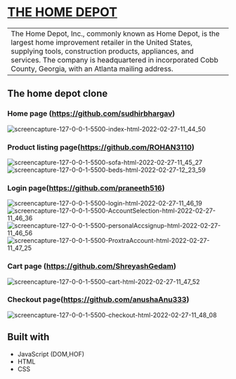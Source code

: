 # [THE HOME DEPOT](https://github.com/sudhirbhargav/Unit3_construct_week)
<table>
<tr>
<td>
The Home Depot, Inc., commonly known as Home Depot, is the largest home improvement retailer in the United States, supplying tools, construction products, appliances, and services. The company is headquartered in incorporated Cobb County, Georgia, with an Atlanta mailing address.
</td>
</tr>
</table>

## The home depot clone

### Home page (https://github.com/sudhirbhargav)
![screencapture-127-0-0-1-5500-index-html-2022-02-27-11_44_50](https://user-images.githubusercontent.com/93834423/155871537-4683817a-6886-49f4-b1d0-8258c7008dee.png)

### Product listing page(https://github.com/ROHAN3110)
![screencapture-127-0-0-1-5500-sofa-html-2022-02-27-11_45_27](https://user-images.githubusercontent.com/93834423/155871784-0e3035cc-84bf-4a28-90c8-9149f70a7f8e.png)
![screencapture-127-0-0-1-5500-beds-html-2022-02-27-12_23_59](https://user-images.githubusercontent.com/93834423/155871835-5b2f6d31-1308-42e4-ba77-f1885824d244.png)

### Login page(https://github.com/praneeth516)
![screencapture-127-0-0-1-5500-login-html-2022-02-27-11_46_19](https://user-images.githubusercontent.com/93834423/155871887-2ee183df-9189-4c77-b766-54df23fb15b7.png)
![screencapture-127-0-0-1-5500-AccountSelection-html-2022-02-27-11_46_36](https://user-images.githubusercontent.com/93834423/155871891-699712d1-d119-4634-bf60-f8abeac89b1e.png)
![screencapture-127-0-0-1-5500-personalAccsignup-html-2022-02-27-11_46_56](https://user-images.githubusercontent.com/93834423/155871898-5024bdcc-c60c-4aa3-9fe1-c42c481efcdc.png)
![screencapture-127-0-0-1-5500-ProxtraAccount-html-2022-02-27-11_47_25](https://user-images.githubusercontent.com/93834423/155871900-bc046700-15a9-4392-b986-c48b646264c5.png)

### Cart page (https://github.com/ShreyashGedam)
![screencapture-127-0-0-1-5500-cart-html-2022-02-27-11_47_52](https://user-images.githubusercontent.com/93834423/155871939-13e95d66-6d72-467a-806d-a0f7ee0215bd.png)

### Checkout page(https://github.com/anushaAnu333)
![screencapture-127-0-0-1-5500-checkout-html-2022-02-27-11_48_08](https://user-images.githubusercontent.com/93834423/155871955-1fb2f765-b4ba-4b3f-94b7-5a38cc2ca0c1.png)

## Built with 
- JavaScript (DOM,HOF)
- HTML
- CSS
